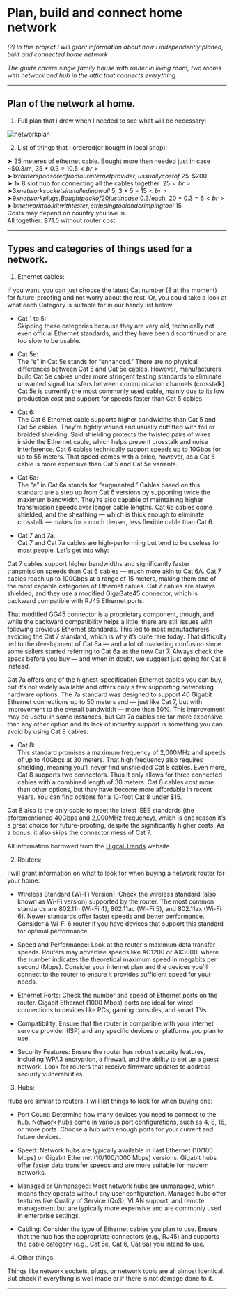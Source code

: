 # Plan, build and connect home network

_[?] In this project I will grant information about how I independently planed, built and connected home network_

_The guide covers single family house with router in living room, two rooms with network and hub in the attic that connects everything_

---

## Plan of the network at home.

1. Full plan that i drew when I needed to see what will be necessary:

![networkplan](https://github.com/szym10on/owning-a-server/assets/123908381/0a0141c5-0f76-4a5e-ae88-f2bedd172f6b)<br>

2. List of things that I ordered(or bought in local shop):<br>

➤ 35 meteres of ethernet cable. Bought more then needed just in case ~$0.3/m, 35 * 0.3 = $10.5<br>
➤ 1x router sponsored from our internet provider, ussually cost of ~$25-$200<br>
➤ 1x 8 slot hub for connecting all the cables together $~25<br>
➤ 3x network sockets installed in a wall ~$5, 3 * 5 = $15<br>
➤ 9x network plugs. Bought pack of 20 just in case ~$0.3/each, 20 * 0.3 = $6<br>
➤ 1x network tool kit with tester, stripping tool and crimping tool ~$15<br>
Costs may depend on country you live in.<br>
All together: $71.5 without router cost.

---

## Types and categories of things used for a network.

1. Ethernet cables:<br>

If you want, you can just choose the latest Cat number (8 at the moment) for future-proofing and not worry about the rest. Or, you could take a look at what each Category is suitable for in our handy list below:

- Cat 1 to 5:<br>
Skipping these categories because they are very old, technically not even official Ethernet standards, and they have been discontinued or are too slow to be usable.

- Cat 5e:<br>
The “e” in Cat 5e stands for “enhanced.” There are no physical differences between Cat 5 and Cat 5e cables. However, manufacturers build Cat 5e cables under more stringent testing standards to eliminate unwanted signal transfers between communication channels (crosstalk). Cat 5e is currently the most commonly used cable, mainly due to its low production cost and support for speeds faster than Cat 5 cables.

- Cat 6:<br>
The Cat 6 Ethernet cable supports higher bandwidths than Cat 5 and Cat 5e cables. They’re tightly wound and usually outfitted with foil or braided shielding. Said shielding protects the twisted pairs of wires inside the Ethernet cable, which helps prevent crosstalk and noise interference. Cat 6 cables technically support speeds up to 10Gbps for up to 55 meters. That speed comes with a price, however, as a Cat 6 cable is more expensive than Cat 5 and Cat 5e variants.

- Cat 6a:<br>
The “a” in Cat 6a stands for “augmented.” Cables based on this standard are a step up from Cat 6 versions by supporting twice the maximum bandwidth. They’re also capable of maintaining higher transmission speeds over longer cable lengths. Cat 6a cables come shielded, and the sheathing — which is thick enough to eliminate crosstalk — makes for a much denser, less flexible cable than Cat 6.

- Cat 7 and 7a:<br>
Cat 7 and Cat 7a cables are high-performing but tend to be useless for most people. Let’s get into why:<br>

Cat 7 cables support higher bandwidths and significantly faster transmission speeds than Cat 6 cables — much more akin to Cat 6A. Cat 7 cables reach up to 100Gbps at a range of 15 meters, making them one of the most capable categories of Ethernet cables. Cat 7 cables are always shielded, and they use a modified GigaGate45 connector, which is backward compatible with RJ45 Ethernet ports.<br>

That modified GG45 connector is a proprietary component, though, and while the backward compatibility helps a little, there are still issues with following previous Ethernet standards. This led to most manufacturers avoiding the Cat 7 standard, which is why it’s quite rare today. That difficulty led to the development of Cat 6a — and a lot of marketing confusion since some sellers started referring to Cat 6a as the new Cat 7. Always check the specs before you buy — and when in doubt, we suggest just going for Cat 8 instead.<br>

Cat 7a offers one of the highest-specification Ethernet cables you can buy, but it’s not widely available and offers only a few supporting networking hardware options. The 7a standard was designed to support 40 Gigabit Ethernet connections up to 50 meters and — just like Cat 7, but with improvement to the overall bandwidth — more than 50%. This improvement may be useful in some instances, but Cat 7a cables are far more expensive than any other option and its lack of industry support is something you can avoid by using Cat 8 cables.

- Cat 8:<br>
This standard promises a maximum frequency of 2,000MHz and speeds of up to 40Gbps at 30 meters. That high frequency also requires shielding, meaning you’ll never find unshielded Cat 8 cables. Even more, Cat 8 supports two connectors. Thus it only allows for three connected cables with a combined length of 30 meters. Cat 8 cables cost more than other options, but they have become more affordable in recent years. You can find options for a 10-foot Cat 8 under $15.<br>

Cat 8 also is the only cable to meet the latest IEEE standards (the aforementioned 40Gbps and 2,000MHz frequency), which is one reason it’s a great choice for future-proofing, despite the significantly higher costs. As a bonus, it also skips the connector mess of Cat 7.<br>

All information borrowed from the [Digital Trends](https://www.digitaltrends.com/computing/different-types-of-ethernet-cables-explained/) website.

2. Routers:<br>

I will grant information on what to look for when buying a network router for your home:

- Wireless Standard (Wi-Fi Version): Check the wireless standard (also known as Wi-Fi version) supported by the router. The most common standards are 802.11n (Wi-Fi 4), 802.11ac (Wi-Fi 5), and 802.11ax (Wi-Fi 6). Newer standards offer faster speeds and better performance. Consider a Wi-Fi 6 router if you have devices that support this standard for optimal performance.

- Speed and Performance: Look at the router's maximum data transfer speeds. Routers may advertise speeds like AC1200 or AX3000, where the number indicates the theoretical maximum speed in megabits per second (Mbps). Consider your internet plan and the devices you'll connect to the router to ensure it provides sufficient speed for your needs.

- Ethernet Ports: Check the number and speed of Ethernet ports on the router. Gigabit Ethernet (1000 Mbps) ports are ideal for wired connections to devices like PCs, gaming consoles, and smart TVs.

- Compatibility: Ensure that the router is compatible with your internet service provider (ISP) and any specific devices or platforms you plan to use.

- Security Features: Ensure the router has robust security features, including WPA3 encryption, a firewall, and the ability to set up a guest network. Look for routers that receive firmware updates to address security vulnerabilities.

3. Hubs:<br>

Hubs are similar to routers, I will list things to look for when buying one:

- Port Count: Determine how many devices you need to connect to the hub. Network hubs come in various port configurations, such as 4, 8, 16, or more ports. Choose a hub with enough ports for your current and future devices.

- Speed: Network hubs are typically available in Fast Ethernet (10/100 Mbps) or Gigabit Ethernet (10/100/1000 Mbps) versions. Gigabit hubs offer faster data transfer speeds and are more suitable for modern networks.

- Managed or Unmanaged: Most network hubs are unmanaged, which means they operate without any user configuration. Managed hubs offer features like Quality of Service (QoS), VLAN support, and remote management but are typically more expensive and are commonly used in enterprise settings.

- Cabling: Consider the type of Ethernet cables you plan to use. Ensure that the hub has the appropriate connectors (e.g., RJ45) and supports the cable category (e.g., Cat 5e, Cat 6, Cat 6a) you intend to use.

4. Other things:<br>

Things like network sockets, plugs, or network tools are all almost identical. But check if everything is well made or if there is not damage done to it.

---
